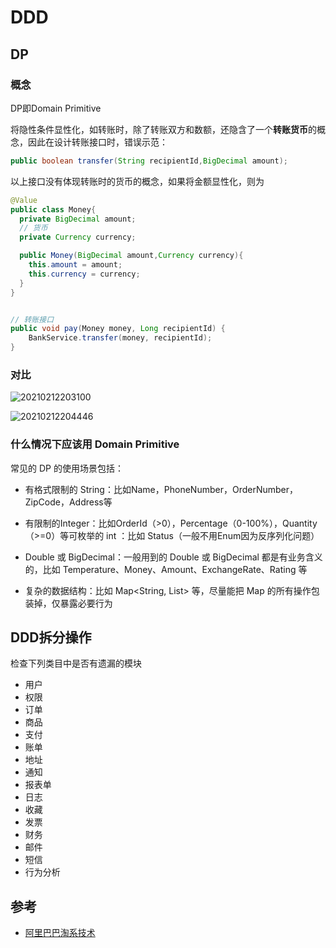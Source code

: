 # DDD

## DP

### 概念

DP即Domain Primitive

将隐性条件显性化，如转账时，除了转账双方和数额，还隐含了一个**转账货币**的概念，因此在设计转账接口时，错误示范：

```java
public boolean transfer(String recipientId,BigDecimal amount);
```

以上接口没有体现转账时的货币的概念，如果将金额显性化，则为

```java
@Value
public class Money{
  private BigDecimal amount;
  // 货币
  private Currency currency;

  public Money(BigDecimal amount,Currency currency){
    this.amount = amount;
    this.currency = currency;
  }
}


// 转账接口
public void pay(Money money, Long recipientId) {
    BankService.transfer(money, recipientId);
}

```

### 对比

![20210212203100](https://cdn.jsdelivr.net/gh/kkyeer/picbed/20210212203100.png)

![20210212204446](https://cdn.jsdelivr.net/gh/kkyeer/picbed/20210212204446.png)

### 什么情况下应该用 Domain Primitive

常见的 DP 的使用场景包括：

- 有格式限制的 String：比如Name，PhoneNumber，OrderNumber，ZipCode，Address等

- 有限制的Integer：比如OrderId（>0），Percentage（0-100%），Quantity（>=0）等可枚举的 int ：比如 Status（一般不用Enum因为反序列化问题）
- Double 或 BigDecimal：一般用到的 Double 或 BigDecimal 都是有业务含义的，比如 Temperature、Money、Amount、ExchangeRate、Rating 等
- 复杂的数据结构：比如 Map<String, List<Integer>> 等，尽量能把 Map 的所有操作包装掉，仅暴露必要行为

## DDD拆分操作

检查下列类目中是否有遗漏的模块

- 用户
- 权限
- 订单
- 商品
- 支付
- 账单
- 地址
- 通知
- 报表单
- 日志
- 收藏
- 发票
- 财务
- 邮件
- 短信
- 行为分析

## 参考

- [阿里巴巴淘系技术](https://zhuanlan.zhihu.com/p/340911587)
